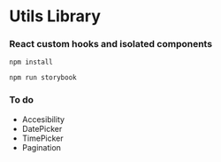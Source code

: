 # Utils Library

### React custom hooks and isolated components

`npm install`

`npm run storybook`

### To do

- Accesibility
- DatePicker
- TimePicker
- Pagination
